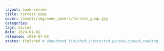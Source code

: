 ```yaml
---
layout: book-review
title: Forrest Gump
cover: /assets/img/book_covers/forrest_gump.jpg
categories:
tags: movies
date: 2024-01-01
released: 1998-07-06
status: finished # abandoned,finished,interested,paused,queued,reading,reread
---
```

